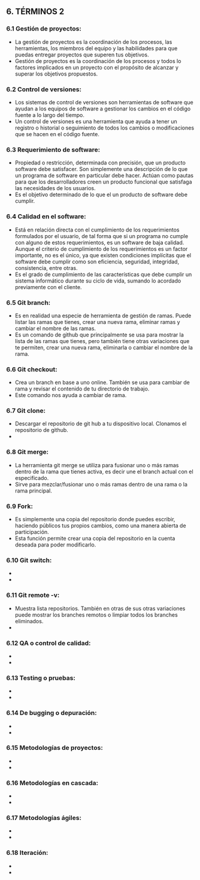 ## 6. TÉRMINOS 2
### 6.1 Gestión de proyectos:
- La gestión de proyectos es la coordinación de los procesos, las herramientas, los miembros del equipo y las habilidades para que puedas entregar proyectos que superen tus objetivos.
- Gestión de proyectos es la coordinación de los procesos y todos lo factores implicados en un proyecto con el propósito de alcanzar y superar los objetivos propuestos.
### 6.2 Control de versiones:
- Los sistemas de control de versiones son herramientas de software que ayudan a los equipos de software a gestionar los cambios en el código fuente a lo largo del tiempo.
- Un control de versiones es una herramienta que ayuda a tener un registro o historial o seguimiento de todos los cambios o modificaciones que se hacen en el código fuente.
### 6.3 Requerimiento de software:
- Propiedad o restricción, determinada con precisión, que un producto software debe satisfacer. Son simplemente una descripción de lo que un programa de software en particular debe hacer. Actúan como pautas para que los desarrolladores creen un producto funcional que satisfaga las necesidades de los usuarios.
- Es el objetivo determinado de lo que el un producto de software debe cumplir.
### 6.4 Calidad en el software:
- Está en relación directa con el cumplimiento de los requerimientos formulados por el usuario, de tal forma que si un programa no cumple con alguno de estos requerimientos, es un software de baja calidad. Aunque el criterio de cumplimiento de los requerimientos es un factor importante, no es el único, ya que existen condiciones implícitas que el software debe cumplir como son eficiencia, seguridad, integridad, consistencia, entre otras. 
- Es el grado de cumplimiento de las características que debe cumplir un sistema informático durante su ciclo de vida, sumando lo acordado previamente con el cliente.
### 6.5 Git branch:
-  Es en realidad una especie de herramienta de gestión de ramas. Puede listar las ramas que tienes, crear una nueva rama, eliminar ramas y cambiar el nombre de las ramas.
- Es un comando de github que principalmente se usa para mostrar la lista de las ramas que tienes, pero también tiene otras variaciones que te permiten, crear una nueva rama, eliminarla o cambiar el nombre de la rama.
### 6.6 Git checkout:
- Crea un branch en base a uno online. También se usa para cambiar de rama y revisar el contenido de tu directorio de trabajo.
- Este comando nos ayuda a cambiar de rama.
### 6.7 Git clone:
- Descargar el repositorio de git hub a tu dispositivo local. Clonamos el repositorio de github. 
- 
### 6.8 Git merge:
- La herramienta git merge se utiliza para fusionar uno o más ramas dentro de la rama que tienes activa, es decir une el branch actual con el especificado.
- Sirve para mezclar/fusionar uno o más ramas dentro de una rama o la rama principal.
### 6.9 Fork:
- Es simplemente una copia del repositorio donde puedes escribir, haciendo públicos tus propios cambios, como una manera abierta de participación.
- Esta función permite crear una copia del repositorio en la cuenta deseada para poder modificarlo.
### 6.10 Git switch:
- 
- 
### 6.11 Git remote -v:
- Muestra lista repositorios. También en otras de sus otras variaciones puede mostrar los branches remotos o limpiar todos los branches eliminados.
- 
### 6.12 QA o control de calidad:
- 
- 
### 6.13 Testing o pruebas:
- 
- 
### 6.14 De bugging o depuración:
- 
- 
### 6.15 Metodologías de proyectos:
- 
- 
### 6.16 Metodologías en cascada:
- 
- 
### 6.17 Metodologías ágiles:
- 
- 
### 6.18 Iteración:
- 
- 